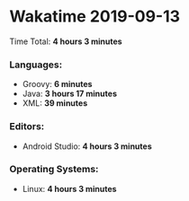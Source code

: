 # Wakatime 2019-09-13

Time Total: **4 hours 3 minutes**

### Languages:
- Groovy: **6 minutes** 
- Java: **3 hours 17 minutes** 
- XML: **39 minutes** 

### Editors:
- Android Studio: **4 hours 3 minutes** 

### Operating Systems:
- Linux: **4 hours 3 minutes** 


